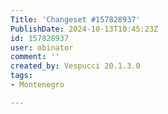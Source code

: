 ```yaml
---
Title: 'Changeset #157828937'
PublishDate: 2024-10-13T10:45:23Z
id: 157828937
user: obinator
comment: ''
created_by: Vespucci 20.1.3.0
tags:
- Montenegro

---
```


